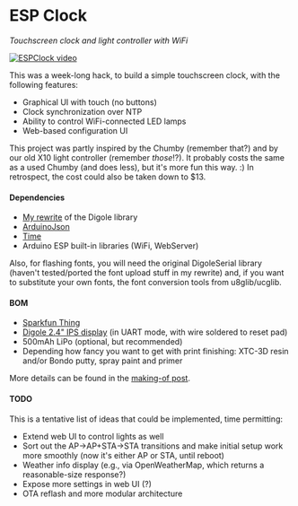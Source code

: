 ESP Clock
=========

*Touchscreen clock and light controller with WiFi*

[![ESPClock video](http://i.imgur.com/RyLw0kk.png)](https://youtu.be/hKBLLkvEEXE)

This was a week-long hack, to build a simple touchscreen clock, with the following features:
* Graphical UI with touch (no buttons)
* Clock synchronization over NTP
* Ability to control WiFi-connected LED lamps
* Web-based configuration UI

This project was partly inspired by the Chumby (remember that?) and by our old X10 light controller (remember *those*!?).  It probably costs the same as a used Chumby (and does less), but it's more fun this way. :)  In retrospect, the cost could also be taken down to $13.


#### Dependencies
* [My rewrite](https://github.com/spapadim/Digole) of the Digole library
* [ArduinoJson](http://github.com/bblanchon/ArduinoJson)
* [Time](http://www.pjrc.com/teensy/td_libs_Time.html)
* Arduino ESP built-in libraries (WiFi, WebServer)

Also, for flashing fonts, you will need the original DigoleSerial library (haven't tested/ported the font upload stuff in my rewrite) and, if you want to substitute your own fonts, the font conversion tools from u8glib/ucglib.

#### BOM
* [Sparkfun Thing](https://www.sparkfun.com/products/13231)
* [Digole 2.4" IPS display](http://digole.com/index.php?productID=1208) (in UART mode, with wire soldered to reset pad)
* 500mAh LiPo (optional, but recommended)
* Depending how fancy you want to get with print finishing: XTC-3D resin and/or Bondo putty, spray paint and primer

More details can be found in the [making-of post](http://bitquill.net/blog/esp8266-light-controller-clock).

#### TODO
This is a tentative list of ideas that could be implemented, time permitting:
* Extend web UI to control lights as well
* Sort out the AP->AP+STA->STA transitions and make initial setup work more smoothly (now it's either AP or STA, until reboot)
* Weather info display (e.g., via OpenWeatherMap, which returns a reasonable-size response?)
* Expose more settings in web UI (?)
* OTA reflash and more modular architecture

